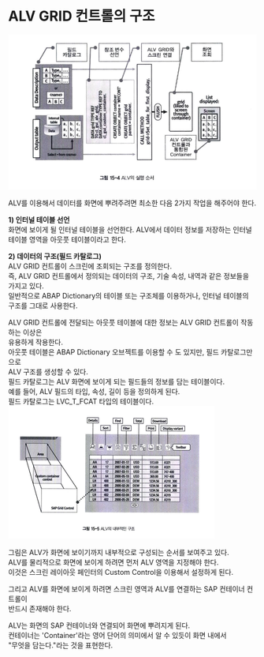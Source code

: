 # ALV GRID 컨트롤의 구조
![](https://raw.githubusercontent.com/hansung0904/ABAP-Study/main/EasyABAPCapture/ALV%EC%9D%98%EC%8B%A4%ED%96%89%EC%88%9C%EC%84%9C.png)

ALV를 이용해서 데이터를 화면에 뿌려주려면 최소한 다음 2가지 작업을 해주어야 한다.

**1) 인터널 테이블 선언** <br>
화면에 보이게 될 인터널 테이블을 선언한다. ALV에서 데이터 정보를 저장하는 인터널 테이블 영역을 아웃풋 테이블이라고 한다. 

**2) 데이터의 구조(필드 카탈로그)** <br>
ALV GRID 컨트롤이 스크린에 조회되는 구조를 정의한다. <br>
즉, ALV GRID 컨트롤에서 정의되는 데이터의 구조, 기술 속성, 내역과 같은 정보들을 가지고 있다.<br>
일반적으로 ABAP Dictionary의 테이블 또는 구조체를 이용하거나, 인터널 테이블의 구조를 그대로 사용한다.<br>

ALV GRID 컨트롤에 전달되는 아웃풋 테이블에 대한 정보는 ALV GRID 컨트롤이 작동하는 이상은 <br>
유용하게 작용한다.<br>
아웃풋 테이블은 ABAP Dictionary 오브젝트를 이용할 수 도 있지만, 필드 카탈로그만으로<br>
ALV 구조를 생성할 수 있다.<br>
필드 카탈로그는 ALV 화면에 보이게 되는 필드들의 정보를 담는 테이블이다.<br>
예를 들어, ALV 필드의 타입, 속성, 길이 등을 정의하게 된다.<br>
필드 카탈로그는 LVC_T_FCAT 타입의 테이블이다.
![](https://raw.githubusercontent.com/hansung0904/ABAP-Study/main/EasyABAPCapture/ALV%EC%9D%98%20%EB%82%B4%EB%B6%80%EC%A0%81%EC%9D%B8%EA%B5%AC%EC%A1%B0.png)

그림은 ALV가 화면에 보이기까지 내부적으로 구성되는 순서를 보여주고 있다.<br>
ALV를 물리적으로 화면에 보이게 하려면 먼저 ALV 영역을 지정해야 한다.<br>
이것은 스크린 레이아웃 페인터의 Custom Control을 이용해서 설정하게 된다.<br>

그리고 ALV를 화면에 보이게 하려면 스크린 영역과 ALV를 연결하는 SAP 컨테이너 컨트롤이<br>
반드시 존재해야 한다.

ALV는 화면의 SAP 컨테이너와 연결되어 화면에 뿌려지게 된다.<br>
컨테이너는 'Container'라는 영어 단어의 의미에서 알 수 있듯이 화면 내에서<br>
"무엇을 담는다."라는 것을 표현한다.